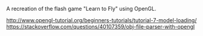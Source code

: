 A recreation of the flash game "Learn to Fly" using OpenGL.


http://www.opengl-tutorial.org/beginners-tutorials/tutorial-7-model-loading/
https://stackoverflow.com/questions/40107359/obj-file-parser-with-opengl
